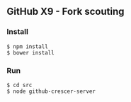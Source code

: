 ## GitHub X9 - Fork scouting

### Install

`$ npm install`  
`$ bower install`
### Run

`$ cd src`  
`$ node github-crescer-server`  
